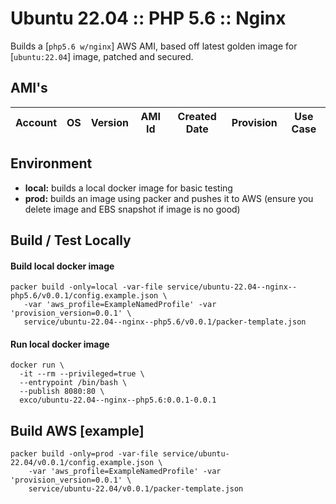 Ubuntu 22.04 :: PHP 5.6 :: Nginx
====================
Builds a [`php5.6 w/nginx`] AWS AMI, based off latest golden image for [`ubuntu:22.04`] image, patched and secured.

AMI's
-----
| Account           | OS        | Version   | AMI Id                    | Created Date  | Provision | Use Case   |
|:-----------------:|:---------:|:---------:|:-------------------------:|:-------------:|:---------:|:----------:|

Environment 
----------
* **local:** builds a local docker image for basic testing
* **prod:**  builds an image using packer and pushes it to AWS (ensure you delete image and EBS snapshot if image is no good) 

Build / Test Locally
--------------------

#### Build local docker image
```commandline
packer build -only=local -var-file service/ubuntu-22.04--nginx--php5.6/v0.0.1/config.example.json \
   -var 'aws_profile=ExampleNamedProfile' -var 'provision_version=0.0.1' \
   service/ubuntu-22.04--nginx--php5.6/v0.0.1/packer-template.json
```

#### Run local docker image
```commandline
docker run \
  -it --rm --privileged=true \
  --entrypoint /bin/bash \
  --publish 8080:80 \
  exco/ubuntu-22.04--nginx--php5.6:0.0.1-0.0.1
```


 Build AWS [example]
-------------------
```commandline
packer build -only=prod -var-file service/ubuntu-22.04/v0.0.1/config.example.json \
    -var 'aws_profile=ExampleNamedProfile' -var 'provision_version=0.0.1' \
    service/ubuntu-22.04/v0.0.1/packer-template.json
```
 